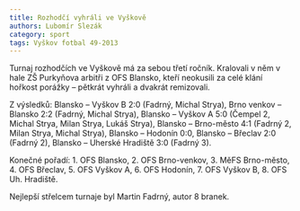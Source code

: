 ```yaml
---
title: Rozhodčí vyhráli ve Vyškově
authors: Lubomír Slezák
category: sport
tags: Vyškov fotbal 49-2013
---
```


Turnaj rozhodčích ve Vyškově má za sebou třetí ročník. Kralovali v něm v hale ZŠ Purkyňova arbitři z OFS Blansko, kteří neokusili za celé klání hořkost porážky – pětkrát vyhráli a dvakrát remizovali.

Z výsledků: Blansko – Vyškov B 2:0 (Fadrný, Michal Strya), Brno venkov – Blansko 2:2 (Fadrný, Michal Strya), Blansko – Vyškov A 5:0 (Čempel 2, Michal Strya, Milan Strya, Lukáš Strya), Blansko – Brno-město 4:1 (Fadrný 2, Milan Strya, Michal Strya), Blansko – Hodonín 0:0, Blansko – Břeclav 2:0 (Fadrný 2), Blansko – Uherské Hradiště 3:0 (Fadrný 3).

Konečné pořadí: 1. OFS Blansko, 2. OFS Brno-venkov, 3. MěFS Brno-město, 4. OFS Břeclav, 5. OFS Vyškov A, 6. OFS Hodonín, 7. OFS Vyškov B, 8. OFS Uh. Hradiště.

Nejlepší střelcem turnaje byl Martin Fadrný, autor 8 branek.